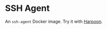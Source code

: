 # SSH Agent

An `ssh-agent` Docker image. Try it with [Harpoon](https://github.com/wheniwork/harpoon).